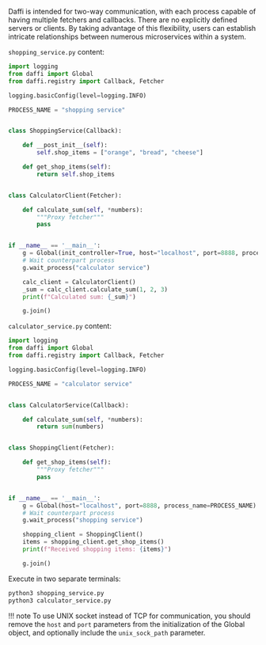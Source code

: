 Daffi is intended for two-way communication, with each process capable of having multiple fetchers and callbacks.
There are no explicitly defined servers or clients. By taking advantage of this flexibility,
users can establish intricate relationships between numerous microservices within a system.


`shopping_service.py` content:
```python
import logging
from daffi import Global
from daffi.registry import Callback, Fetcher

logging.basicConfig(level=logging.INFO)

PROCESS_NAME = "shopping service"


class ShoppingService(Callback):

    def __post_init__(self):
        self.shop_items = ["orange", "bread", "cheese"]

    def get_shop_items(self):
        return self.shop_items


class CalculatorClient(Fetcher):

    def calculate_sum(self, *numbers):
        """Proxy fetcher"""
        pass


if __name__ == '__main__':
    g = Global(init_controller=True, host="localhost", port=8888, process_name=PROCESS_NAME)
    # Wait counterpart process
    g.wait_process("calculator service")

    calc_client = CalculatorClient()
    _sum = calc_client.calculate_sum(1, 2, 3)
    print(f"Calculated sum: {_sum}")

    g.join()
```

`calculator_service.py` content:
```python
import logging
from daffi import Global
from daffi.registry import Callback, Fetcher

logging.basicConfig(level=logging.INFO)

PROCESS_NAME = "calculator service"


class CalculatorService(Callback):

    def calculate_sum(self, *numbers):
        return sum(numbers)


class ShoppingClient(Fetcher):

    def get_shop_items(self):
        """Proxy fetcher"""
        pass


if __name__ == '__main__':
    g = Global(host="localhost", port=8888, process_name=PROCESS_NAME)
    # Wait counterpart process
    g.wait_process("shopping service")

    shopping_client = ShoppingClient()
    items = shopping_client.get_shop_items()
    print(f"Received shopping items: {items}")

    g.join()
```

Execute in two separate terminals:
```bash
python3 shopping_service.py
python3 calculator_service.py
```

!!! note 
    To use UNIX socket instead of TCP for communication, you should remove the `host` and `port` parameters from 
    the initialization of the Global object, and optionally include the `unix_sock_path` parameter.
